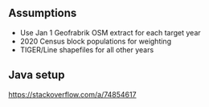## Assumptions

- Use Jan 1 Geofrabrik OSM extract for each target year
- 2020 Census block populations for weighting
- TIGER/Line shapefiles for all other years

## Java setup

https://stackoverflow.com/a/74854617
